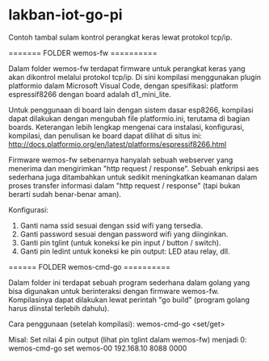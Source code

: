 # lakban-iot-go-pi
Contoh tambal sulam kontrol perangkat keras lewat protokol tcp/ip.

======= FOLDER wemos-fw ==========

Dalam folder wemos-fw terdapat firmware untuk perangkat keras yang akan dikontrol melalui protokol tcp/ip.
Di sini kompilasi menggunakan plugin platformio dalam Microsoft Visual Code,
dengan spesifikasi: platform espressif8266 dengan board adalah d1_mini_lite.

Untuk penggunaan di board lain dengan sistem dasar esp8266, kompilasi dapat dilakukan dengan mengubah file platformio.ini,
terutama di bagian boards.
Keterangan lebih lengkap mengenai cara instalasi, konfigurasi, kompilasi, dan penulisan ke board dapat dilihat di situs ini:
http://docs.platformio.org/en/latest/platforms/espressif8266.html

Firmware wemos-fw sebenarnya hanyalah sebuah webserver yang menerima dan mengirimkan "http request / response".
Sebuah enkripsi aes sederhana juga ditambahkan untuk sedikit meningkatkan keamanan dalam proses transfer informasi dalam "http request / response" (tapi bukan berarti sudah benar-benar aman).

Konfigurasi:
1. Ganti nama ssid sesuai dengan ssid wifi yang tersedia.
2. Ganti password sesuai dengan password wifi yang diinginkan.
3. Ganti pin tglint (untuk koneksi ke pin input / button / switch).
4. Ganti pin ledint untuk koneksi ke pin output: LED atau relay, dll.

====== FOLDER wemos-cmd-go ==========

Dalam folder ini terdapat sebuah program sederhana dalam golang yang bisa digunakan untuk berinteraksi dengan firmware wemos-fw.
Kompilasinya dapat dilakukan lewat perintah "go build"
(program golang harus diinstal terlebih dahulu).

Cara penggunaan (setelah kompilasi):
wemos-cmd-go <set/get> <id> <iprange> <port> <cmd> <toggle>

Misal:
Set nilai 4 pin output (lihat pin tglint dalam wemos-fw) menjadi 0:
wemos-cmd-go set wemos-00 192.168.10 8088 0000
